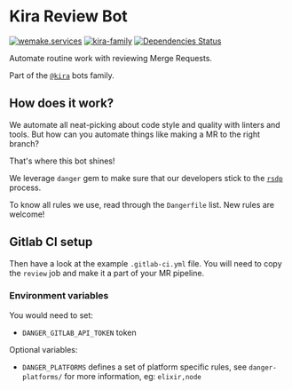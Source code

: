 # Kira Review Bot

[![wemake.services](https://img.shields.io/badge/%20-wemake.services-green.svg?label=%20&logo=data%3Aimage%2Fpng%3Bbase64%2CiVBORw0KGgoAAAANSUhEUgAAABAAAAAQCAMAAAAoLQ9TAAAABGdBTUEAALGPC%2FxhBQAAAAFzUkdCAK7OHOkAAAAbUExURQAAAAAAAAAAAAAAAAAAAAAAAAAAAAAAAP%2F%2F%2F5TvxDIAAAAIdFJOUwAjRA8xXANAL%2Bv0SAAAADNJREFUGNNjYCAIOJjRBdBFWMkVQeGzcHAwksJnAPPZGOGAASzPzAEHEGVsLExQwE7YswCb7AFZSF3bbAAAAABJRU5ErkJggg%3D%3D)](https://wemake.services)
[![kira-family](https://img.shields.io/badge/kira-family-pink.svg)](https://github.com/wemake-services/kira)
[![Dependencies Status](https://img.shields.io/badge/dependencies-up%20to%20date-brightgreen.svg)](https://github.com/wemake-services/kira-release/pulls?utf8=%E2%9C%93&q=is%3Apr%20author%3Aapp%2Fdependabot)

Automate routine work with reviewing Merge Requests.

Part of the [`@kira`](https://github.com/wemake-services/kira) bots family.


## How does it work?

We automate all neat-picking about code style and quality with linters and tools.
But how can you automate things like making a MR to the right branch?

That's where this bot shines!

We leverage `danger` gem to make sure
that our developers stick to the [`rsdp`](https://wemake.services/meta/) process.

To know all rules we use, read through the `Dangerfile` list.
New rules are welcome!


## Gitlab CI setup

Then have a look at the example `.gitlab-ci.yml` file.
You will need to copy the `review` job and make it a part of your MR pipeline.

### Environment variables

You would need to set:
- `DANGER_GITLAB_API_TOKEN` token

Optional variables:
- `DANGER_PLATFORMS` defines a set of platform specific rules, see `danger-platforms/` for more information, eg: `elixir,node`
